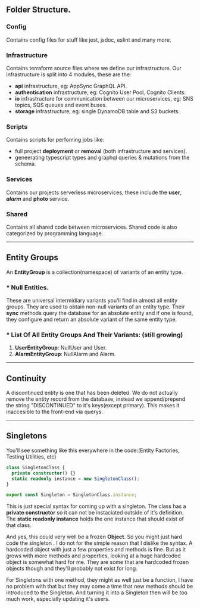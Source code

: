 ## **Folder Structure**.
### **Config**

Contains config files for stuff like jest, jsdoc, eslint and many more.

### **Infrastructure**

Contains terraform source files where we define our infrastructure. Our infrastructure is split into 4 modules, these are the:
- **api** infrastructure, eg: AppSync GraphQL API.
- **authentication** infrastructure, eg: Cognito User Pool, Cognito Clients.
- **io** infrastructure for communication between our microservices, eg: SNS topics, SQS queues and event buses.
- **storage** infrastructure, eg: single DynamoDB table and S3 buckets.


### **Scripts**

Contains scripts for perfoming jobs like:
- full project **deployment** or **removal** (both infrastructure and services).
- geneerating typescript types and graphql queries & mutations from the schema.

### **Services**

Contains our projects serverless microservices, these include the **user**, ***alarm*** and **photo** service.

### **Shared**

Contains all shared code between microservices. Shared code is also categorized by programming language.


***


## **Entity Groups**

An **EntityGroup** is a collection(namespace) of variants of an entity type.

### \* Null Entities.

These are universal intermidiary variants you'll find in almost all entity groups. They are used to obtain non-null variants of an entity type.
Their **sync** methods query the database for an absolute entity and if one is found, they configure and return an absolute variant of the same entity type.

### * **List Of All Entity Groups And Their Variants:** (still growing)

1. **UserEntityGroup**: NullUser and User.
2. **AlarmEntityGroup**: NullAlarm and Alarm.

***

## **Continuity**
A discontinued entity is one that has been deleted. We do not actually remove the entity record from the database, instead we append/prepend the string "DISCONTINUED" to it's keys(except primary). This makes it inaccesible to the front-end via querys.

***

## **Singletons**

You'll see something like this everywhere in the code:(Entity Factories, Testing
Utilities, etc)

```typescript
class SingletonClass {
  private constructor() {}
  static readonly instance = new SingletonClass();
}

export const Singleton = SingletonClass.instance;
```

This is just special syntax for coming up with a singleton. The class has a
**private constructor** so it can not be instaciated outside of it's definition.
The **static readonly instance** holds the one instance that should exist of
that class.

And yes, this could very well be a frozen **Object**. So you might just hard code the singleton . I do not for the simple reason that I dislike the syntax. A hardcoded object with just a few properties and methods is fine. But as it
grows with more methods and properties, looking at a huge hardcoded object is
somewhat hard for me. They are some that are hardcoded frozen objects though and they'll probably not exist for long.

For Singletons with one method, they might as well just be
a function, I have no problem with that but they may come a time that new
methods should be introduced to the Singleton. And turning it into a Singleton
then will be too much work, especially updating it's users.